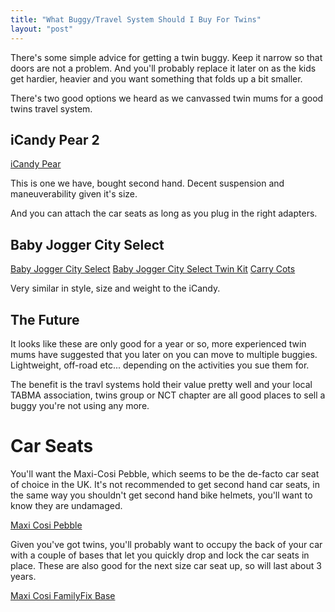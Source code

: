 ```yaml
---
title: "What Buggy/Travel System Should I Buy For Twins"
layout: "post"
---
```


There's some simple advice for getting a twin buggy. Keep it narrow so that doors are not a problem. And you'll probably replace it later on as the kids get hardier, heavier and you want something that folds up a bit smaller.

There's two good options we heard as we canvassed twin mums for a good twins travel system.

## iCandy Pear 2

[iCandy Pear](http://www.icandyworld.com/uk/en/products/pear_pushchair)

This is one we have, bought second hand. Decent suspension and maneuverability given it's size.

And you can attach the car seats as long as you plug in the right adapters.

## Baby Jogger City Select

[Baby Jogger City Select](http://www.johnlewis.com/baby-jogger-city-select-pushchair-black/p231459517)
[Baby Jogger City Select Twin Kit](http://www.johnlewis.com/baby-jogger-city-select-second-seat-kit-black/p231459518)
[Carry Cots](http://www.johnlewis.com/baby-jogger-city-select-carrycot-kit-black/p231459516)

Very similar in style, size and weight to the iCandy.

## The Future

It looks like these are only good for a year or so, more experienced twin mums have suggested that you later on you can move to multiple buggies. Lightweight, off-road etc... depending on the activities you sue them for.

The benefit is the travl systems hold their value pretty well and your local TABMA association, twins group or NCT chapter are all good places to sell a buggy you're not using any more.

# Car Seats

You'll want the Maxi-Cosi Pebble, which seems to be the de-facto car seat of choice in the UK. It's not recommended to get second hand car seats, in the same way you shouldn't get second hand bike helmets, you'll want to know they are undamaged.

[Maxi Cosi Pebble](http://www.amazon.co.uk/dp/B001ET6P7I/ref=nosim?tag=deepcalmcom)

Given you've got twins, you'll probably want to occupy the back of your car with a couple of bases that let you quickly drop and lock the car seats in place. These are also good for the next size car seat up, so will last about 3 years.

[Maxi Cosi FamilyFix Base](http://www.amazon.co.uk/dp/B002YK51YE/ref=nosim?tag=deepcalmcom)
